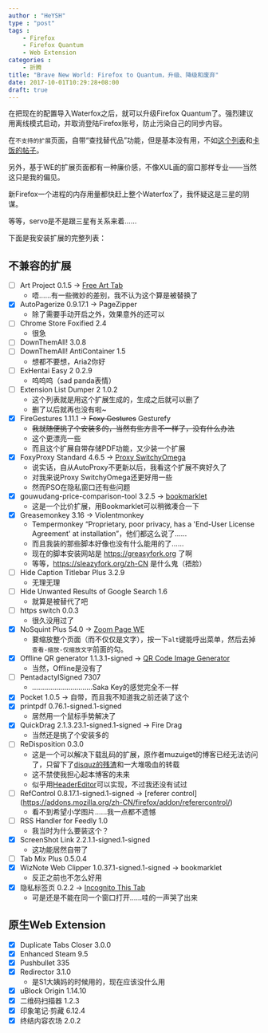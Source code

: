 ```yaml
---
author : "HeYSH"
type : "post"
tags :
    - Firefox
    - Firefox Quantum
    - Web Extension
categories :
    - 折腾
title: "Brave New World: Firefox to Quantum，升级、降级和废弃"
date: 2017-10-01T10:29:28+08:00
draft: true
---
```


在把现在的配置导入Waterfox之后，就可以升级Firefox Quantum了。强烈建议用离线模式启动，并取消登陆Firefox账号，防止污染自己的同步内容。

在`不支持的扩展`页面，自带“查找替代品”功能，但是基本没有用，不如[这个列表](https://docs.google.com/spreadsheets/d/1TFcEXMcKrwoIAECIVyBU0GPoSmRqZ7A0VBvqeKYVSww/edit#gid=0)和[卡饭的帖子](http://bbs.kafan.cn/thread-2100445-1-1.html)。

另外，基于WE的扩展页面都有一种廉价感，不像XUL画的窗口那样专业——当然这只是我的偏见。

新Firefox一个进程的内存用量都快赶上整个Waterfox了，我怀疑这是三星的阴谋。

等等，servo是不是跟三星有关系来着……

下面是我安装扩展的完整列表：

## 不兼容的扩展

- [ ] Art Project 0.1.5 -> [Free Art Tab](https://addons.mozilla.org/zh-CN/firefox/addon/free-art-tab/?src=search)
  - 唔……有一些微妙的差别，我不认为这个算是被替换了
- [x] AutoPagerize 0.9.17.1 -> PageZipper
  - 除了需要手动开启之外，效果意外的还可以
- [ ] Chrome Store Foxified 2.4
  - 很急
- [ ] DownThemAll! 3.0.8
- [ ] DownThemAll! AntiContainer 1.5
  - 想都不要想，Aria2你好
- [ ] ExHentai Easy 2 0.2.9
  - 呜呜呜（sad panda表情）
- [ ] Extension List Dumper 2 1.0.2
  - 这个列表就是用这个扩展生成的，生成之后就可以删了
  - 删了以后就再也没有啦~
- [x] FireGestures 1.11.1 -> ~~Foxy Gestures~~ Gesturefy
  - ~~我就随便挑了个安装多的，当然有些方言不一样了，没有什么办法~~
  - 这个更漂亮一些
  - 而且这个扩展自带存储PDF功能，又少装一个扩展
- [x] FoxyProxy Standard 4.6.5 -> [Proxy SwitchyOmega](https://addons.mozilla.org/en-US/firefox/addon/switchyomega/)
  - 说实话，自从AutoProxy不更新以后，我看这个扩展不爽好久了
  - 对我来说Proxy SwitchyOmega还更好用一些
  - 然而PSO在隐私窗口还有些问题
- [x] gouwudang-price-comparison-tool 3.2.5 -> [bookmarklet](https://gwdang.com/app/extension?page=question&guide=bookmark)
  - 这是一个比价扩展，用Bookmarklet可以稍微凑合一下
- [x] Greasemonkey 3.16 -> Violentmonkey
  - Tempermonkey “Proprietary, poor privacy, has a 'End-User License Agreement' at installation”，他们都这么说了……
  - 而且我装的那些脚本好像也没有什么能用的了……
  - 现在的脚本安装网站是 https://greasyfork.org 了啊
  - 等等，https://sleazyfork.org/zh-CN 是什么鬼（捂脸）
- [ ] Hide Caption Titlebar Plus 3.2.9
  - 无理无理
- [ ] Hide Unwanted Results of Google Search 1.6
  - 就算是被替代了吧
- [ ] https switch 0.0.3
  - 很久没用过了
- [x] NoSquint Plus 54.0 -> [Zoom Page WE](https://addons.mozilla.org/addon/zoom-page-we/)
    - 要缩放整个页面（而不仅仅是文字），按一下`alt`键能呼出菜单，然后去掉`查看-缩放-仅缩放文字`前面的勾。
- [x] Offline QR generator 1.1.3.1-signed -> [QR Code Image Generator](https://addons.mozilla.org/zh-CN/firefox/addon/qr-code-image-generator/?src=api)
  - 当然，Offline是没有了
- [ ] PentadactylSigned 7307
  - …………………………Saka Key的感觉完全不一样
- [x] Pocket 1.0.5 -> 自带，而且我不知道我之前还装了这个
- [x] printpdf 0.76.1-signed.1-signed
  - 居然用一个鼠标手势解决了
- [x] QuickDrag 2.1.3.23.1-signed.1-signed -> Fire Drag
  - 当然还是挑了个安装多的
- [ ] ReDisposition 0.3.0
  - 这是一个可以解决下载乱码的扩展，原作者muzuiget的博客已经无法访问了，只留下了[disquz的残渣](https://disqus.com/home/discussion/qixinglu/firefox_redisposition/)和一大堆吸血的转载
  - 这不禁使我担心起本博客的未来
  - 似乎用[HeaderEditor](https://github.com/FirefoxBar/HeaderEditor/releases)可以实现，不过我还没有试过
- [ ] RefControl 0.8.17.1-signed.1-signed -> [referer control] (https://addons.mozilla.org/zh-CN/firefox/addon/referercontrol/)
  - 看不到希望小学图片……我一点都不遗憾
- [ ] RSS Handler for Feedly 1.0
  - 我当时为什么要装这个？
- [x] ScreenShot Link 2.2.1.1-signed.1-signed
  - 这功能居然自带了
- [ ] Tab Mix Plus 0.5.0.4
- [x] WizNote Web Clipper 1.0.37.1-signed.1-signed -> bookmarklet
  - 反正之前也不怎么好用
- [x] 隐私标签页 0.2.2 -> [
Incognito This Tab](https://addons.mozilla.org/zh-CN/firefox/addon/incognito-this-tab/?src=find-replacement)
  - 可是还是不能在同一个窗口打开……哇的一声哭了出来

## 原生Web Extension

- [x] Duplicate Tabs Closer 3.0.0
- [x] Enhanced Steam 9.5
- [x] Pushbullet 335
- [x] Redirector 3.1.0
  - 是S1大姨妈的时候用的，现在应该没什么用
- [x] uBlock Origin 1.14.10
- [x] 二维码扫描器 1.2.3
- [x] 印象笔记·剪藏 6.12.4
- [x] 终结内容农场 2.0.2
